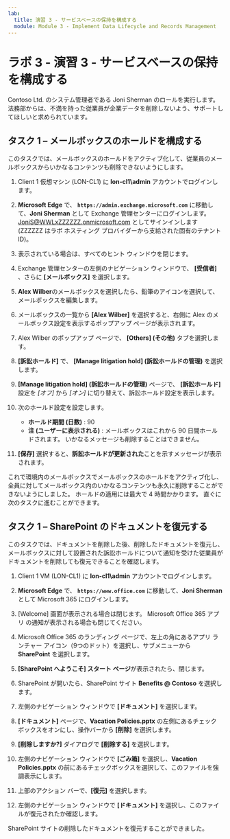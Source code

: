 ```yaml
---
lab:
  title: 演習 3 - サービスベースの保持を構成する
  module: Module 3 - Implement Data Lifecycle and Records Management
---
```


# ラボ 3 - 演習 3 - サービスベースの保持を構成する

Contoso Ltd. のシステム管理者である Joni Sherman のロールを実行します。法務部からは、不満を持った従業員が企業データを削除しないよう、サポートしてほしいと求められています。

## タスク 1 – メールボックスのホールドを構成する

このタスクでは、メールボックスのホールドをアクティブ化して、従業員のメールボックスからいかなるコンテンツも削除できないようにします。

1. Client 1 仮想マシン (LON-CL1) に **lon-cl1\admin** アカウントでログインします。

1. **Microsoft Edge** で、 **`https://admin.exchange.microsoft.com`** に移動して、**Joni Sherman** として Exchange 管理センターにログインします。 JoniS@WWLxZZZZZZ.onmicrosoft.com としてサインインします (ZZZZZZ はラボ ホスティング プロバイダーから支給された固有のテナント ID)。

1. 表示されている場合は、すべてのヒント ウィンドウを閉じます。

1. Exchange 管理センターの左側のナビゲーション ウィンドウで、 **[受信者]** 、さらに **[メールボックス]** を選択します。

1. **Alex Wilber**のメールボックスを選択したら、鉛筆のアイコンを選択して、メールボックスを編集します。

1. メールボックスの一覧から **[Alex Wilber]** を選択すると、右側に Alex のメールボックス設定を表示するポップアップ ページが表示されます。

1. Alex Wilber のポップアップ ページで、 **[Others] (その他)** タブを選択します。

1. **[訴訟ホールド]** で、 **[Manage litigation hold] (訴訟ホールドの管理)** を選択します。

1. **[Manage litigation hold] (訴訟ホールドの管理)** ページで、 **[訴訟ホールド]** 設定を _[オフ]_ から _[オン]_ に切り替えて、訴訟ホールド設定を表示します。

1. 次のホールド設定を設定します。

    - **ホールド期間 (日数)** : 90
    - **注 (ユーザーに表示される)** : メールボックスはこれから 90 日間ホールドされます。 いかなるメッセージも削除することはできません。

1. **[保存]** 選択すると、**訴訟ホールドが更新された**ことを示すメッセージが表示されます。

これで環境内のメールボックスでメールボックスのホールドをアクティブ化し、全員に対してメールボックス内のいかなるコンテンツも永久に削除することができないようにしました。 ホールドの適用には最大で 4 時間かかります。  直ぐに次のタスクに進むことができます。

## タスク 1 – SharePoint のドキュメントを復元する

このタスクでは、ドキュメントを削除した後、削除したドキュメントを復元し、メールボックスに対して設置された訴訟ホールドについて通知を受けた従業員がドキュメントを削除しても復元できることを確認します。

1. Client 1 VM (LON-CL1) に **lon-cl1\admin** アカウントでログインします。

1. **Microsoft Edge** で、 **`https://www.office.com`** に移動して、**Joni Sherman** として Microsoft 365 にログインします。

1. [Welcome] 画面が表示される場合は閉じます。 Microsoft Office 365 アプリ の通知が表示される場合も閉じてください。

1. Microsoft Office 365 のランディング ページで、左上の角にあるアプリ ランチャー アイコン（9つのドット）を選択し、サブメニューから **SharePoint** を選択します。

1. **[SharePoint へようこそ] スタート ページ**が表示されたら、閉じます。

1. SharePoint が開いたら、SharePoint サイト **Benefits @ Contoso** を選択します。

1. 左側のナビゲーション ウィンドウで **[ドキュメント]** を選択します。

1. **[ドキュメント]** ページで、**Vacation Policies.pptx** の左側にあるチェック ボックスをオンにし、操作バーから **[削除]** を選択します。

1. **[削除しますか?]** ダイアログで **[削除する]** を選択します。

1. 左側のナビゲーション ウィンドウで **[ごみ箱]** を選択し、**Vacation Policies.pptx** の前にあるチェックボックスを選択して、このファイルを強調表示にします。

1. 上部のアクション バーで、**[復元]** を選択します。

1. 左側のナビゲーション ウィンドウで **[ドキュメント]** を選択し、このファイルが復元されたか確認します。

SharePoint サイトの削除したドキュメントを復元することができました。
